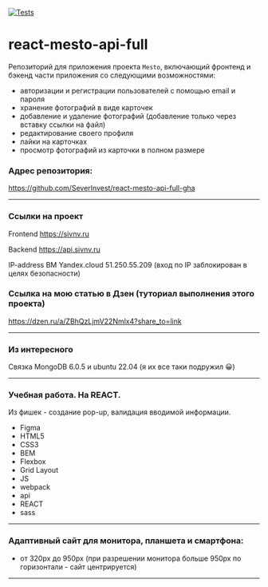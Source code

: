 [![Tests](https://github.com/yandex-praktikum/react-mesto-api-full-gha/actions/workflows/tests.yml/badge.svg)](https://github.com/yandex-praktikum/react-mesto-api-full-gha/actions/workflows/tests.yml)

# react-mesto-api-full
Репозиторий для приложения проекта `Mesto`, включающий фронтенд и бэкенд части приложения со следующими возможностями: 
* авторизации и регистрации пользователей с помощью email и пароля
* хранение фотографий в виде карточек
* добавление и удаление фотографий (добавление только через вставку ссылки на файл)
* редактирование своего профиля
* лайки на карточках
* просмотр фотографий из карточки в полном размере

### Адрес репозитория: 

https://github.com/SeverInvest/react-mesto-api-full-gha

-------

### Ссылки на проект

Frontend https://sivnv.ru

Backend https://api.sivnv.ru

IP-address ВМ Yandex.cloud 51.250.55.209 (вход по IP заблокирован в целях безопасности)

### Ссылка на мою статью в Дзен (туториал выполнения этого проекта)

https://dzen.ru/a/ZBhQzLjmV22Nmlx4?share_to=link

--------

### Из интересного

Связка MongoDB 6.0.5 и ubuntu 22.04 (я их все таки подружил 😀)

--------

### Учебная работа. На REACT. 
Из фишек - создание pop-up, валидация вводимой информации.

* Figma
* HTML5
* CSS3
* BEM
* Flexbox
* Grid Layout
* JS
* webpack
* api 
* REACT
* sass
-------

### Адаптивный сайт для монитора, планшета и смартфона:

* от 320px до 950px (при разрешении монитора больше 950px по горизонтали - сайт центрируется)

-------